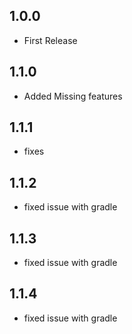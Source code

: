 ## 1.0.0
* First Release

## 1.1.0
* Added Missing features

## 1.1.1
* fixes

## 1.1.2
* fixed issue with gradle

## 1.1.3
* fixed issue with gradle

## 1.1.4
* fixed issue with gradle

